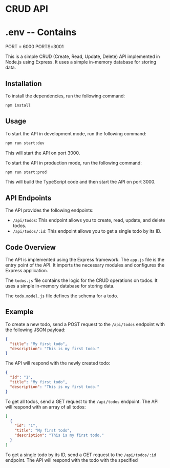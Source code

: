  # CRUD API

 # .env -- Contains
PORT = 6000
PORTS=3001



This is a simple CRUD (Create, Read, Update, Delete) API implemented in Node.js using Express. It uses a simple in-memory database for storing data.

## Installation

To install the dependencies, run the following command:

```bash
npm install
```

## Usage

To start the API in development mode, run the following command:

```bash
npm run start:dev
```

This will start the API on port 3000.

To start the API in production mode, run the following command:

```bash
npm run start:prod
```

This will build the TypeScript code and then start the API on port 3000.

## API Endpoints

The API provides the following endpoints:

* `/api/todos`: This endpoint allows you to create, read, update, and delete todos.
* `/api/todos/:id`: This endpoint allows you to get a single todo by its ID.

## Code Overview

The API is implemented using the Express framework. The `app.js` file is the entry point of the API. It imports the necessary modules and configures the Express application.

The `todos.js` file contains the logic for the CRUD operations on todos. It uses a simple in-memory database for storing data.

The `todo.model.js` file defines the schema for a todo.

## Example

To create a new todo, send a POST request to the `/api/todos` endpoint with the following JSON payload:

```json
{
  "title": "My first todo",
  "description": "This is my first todo."
}
```

The API will respond with the newly created todo:

```json
{
  "id": "1",
  "title": "My first todo",
  "description": "This is my first todo."
}
```

To get all todos, send a GET request to the `/api/todos` endpoint. The API will respond with an array of all todos:

```json
[
  {
    "id": "1",
    "title": "My first todo",
    "description": "This is my first todo."
  }
]
```

To get a single todo by its ID, send a GET request to the `/api/todos/:id` endpoint. The API will respond with the todo with the specified